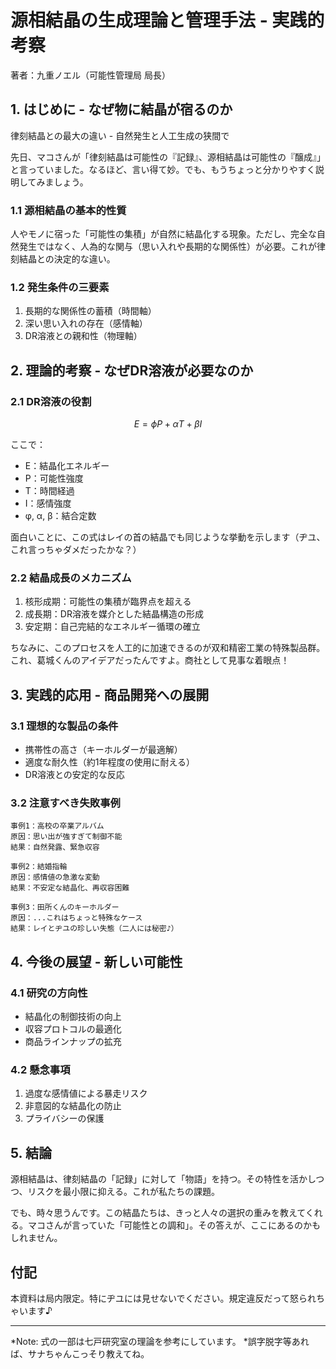 # 源相結晶の生成理論と管理手法 - 実践的考察
著者：九重ノエル（可能性管理局 局長）

## 1. はじめに - なぜ物に結晶が宿るのか

律刻結晶との最大の違い - 自然発生と人工生成の狭間で

先日、マコさんが「律刻結晶は可能性の『記録』、源相結晶は可能性の『醸成』」と言っていました。なるほど、言い得て妙。でも、もうちょっと分かりやすく説明してみましょう。

### 1.1 源相結晶の基本的性質
人やモノに宿った「可能性の集積」が自然に結晶化する現象。ただし、完全な自然発生ではなく、人為的な関与（思い入れや長期的な関係性）が必要。これが律刻結晶との決定的な違い。

### 1.2 発生条件の三要素
1. 長期的な関係性の蓄積（時間軸）
2. 深い思い入れの存在（感情軸）
3. DR溶液との親和性（物理軸）

## 2. 理論的考察 - なぜDR溶液が必要なのか

### 2.1 DR溶液の役割
```math
E = \phi P + \alpha T + \beta I
```
ここで：
- E：結晶化エネルギー
- P：可能性強度
- T：時間経過
- I：感情強度
- φ, α, β：結合定数

面白いことに、この式はレイの首の結晶でも同じような挙動を示します（ヂユ、これ言っちゃダメだったかな？）

### 2.2 結晶成長のメカニズム
1. 核形成期：可能性の集積が臨界点を超える
2. 成長期：DR溶液を媒介とした結晶構造の形成
3. 安定期：自己完結的なエネルギー循環の確立

ちなみに、このプロセスを人工的に加速できるのが双和精密工業の特殊製品群。これ、葛城くんのアイデアだったんですよ。商社として見事な着眼点！

## 3. 実践的応用 - 商品開発への展開

### 3.1 理想的な製品の条件
- 携帯性の高さ（キーホルダーが最適解）
- 適度な耐久性（約1年程度の使用に耐える）
- DR溶液との安定的な反応

### 3.2 注意すべき失敗事例
```
事例1：高校の卒業アルバム
原因：思い出が強すぎて制御不能
結果：自然発露、緊急収容

事例2：結婚指輪
原因：感情値の急激な変動
結果：不安定な結晶化、再収容困難

事例3：田所くんのキーホルダー
原因：...これはちょっと特殊なケース
結果：レイとヂユの珍しい失態（二人には秘密♪）
```

## 4. 今後の展望 - 新しい可能性

### 4.1 研究の方向性
- 結晶化の制御技術の向上
- 収容プロトコルの最適化
- 商品ラインナップの拡充

### 4.2 懸念事項
1. 過度な感情値による暴走リスク
2. 非意図的な結晶化の防止
3. プライバシーの保護

## 5. 結論

源相結晶は、律刻結晶の「記録」に対して「物語」を持つ。その特性を活かしつつ、リスクを最小限に抑える。これが私たちの課題。

でも、時々思うんです。この結晶たちは、きっと人々の選択の重みを教えてくれる。マコさんが言っていた「可能性との調和」。その答えが、ここにあるのかもしれません。

## 付記
本資料は局内限定。特にヂユには見せないでください。規定違反だって怒られちゃいます♪

---
*Note: 式の一部は七戸研究室の理論を参考にしています。
*誤字脱字等あれば、サナちゃんこっそり教えてね。